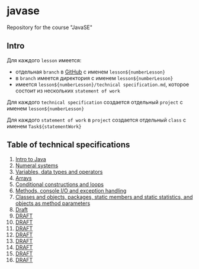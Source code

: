 # javase
Repository for the course "JavaSE"

## Intro
Для каждого `lesson` имеется:
- отдельная `branch` в [GitHub](https://github.com/rakavets/javaee) c именем `lesson${numberLesson}` 
- в `branch` имеется директория c именем `lesson${numberLesson}`
- имеется `lesson${numberLesson}/technical specification.md`, которое состоит из нескольких `statement of work`

Для каждого `technical specification` создается отдельный `project` с именем `lesson${numberLesson}`

Для каждого `statement of work` в `project` создается отдельный `class` с именем `Task${statementWork}`

## Table of technical specifications
1. [Intro to Java](https://github.com/rakavets/javase/blob/lesson1/lesson1/technical-specification.md)
1. [Numeral systems](https://github.com/rakavets/javase/blob/lesson2/lesson2/technical-specification.md)
1. [Variables, data types and operators](https://github.com/rakavets/javase/blob/lesson3/lesson3/technical-specification.md)
1. [Arrays](https://github.com/rakavets/javase/blob/lesson4/lesson4/technical-specification.md)
1. [Conditional constructions and loops](https://github.com/rakavets/javase/blob/lesson5/lesson5/technical-specification.md)
1. [Methods, console I/O and exception handling](https://github.com/rakavets/javase/blob/lesson6/lesson6/technical-specification.md)
1. [Classes and objects, packages, static members and static statistics, and objects as method parameters](https://github.com/rakavets/javase/blob/lesson7/lesson7/technical-specification.md)
1. [Draft](https://github.com/rakavets/javase/blob/lesson8/lesson8/technical-specification.md)
1. [DRAFT](https://github.com/rakavets/javase/blob/lesson9/lesson9/technical-specification.md)
1. [DRAFT](https://github.com/rakavets/javase/blob/lesson10/lesson10/technical-specification.md)
1. [DRAFT](https://github.com/rakavets/javase/blob/lesson11/lesson11/technical-specification.md)
1. [DRAFT](https://github.com/rakavets/javase/blob/lesson12/lesson12/technical-specification.md)
1. [DRAFT](https://github.com/rakavets/javase/blob/lesson13/lesson13/technical-specification.md)
1. [DRAFT](https://github.com/rakavets/javase/blob/lesson14/lesson14/technical-specification.md)
1. [DRAFT](https://github.com/rakavets/javase/blob/lesson15/lesson15/technical-specification.md)
1. [DRAFT](https://github.com/rakavets/javase/blob/lesson16/lesson16/technical-specification.md)


